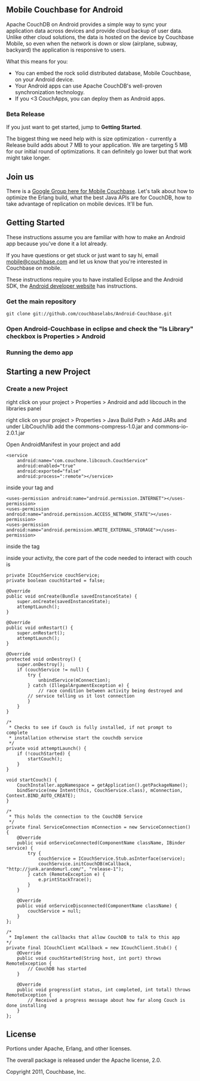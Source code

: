 ## Mobile Couchbase for Android

Apache CouchDB on Android provides a simple way to sync your application data across devices and provide cloud backup of user data. Unlike other cloud solutions, the data is hosted on the device by Couchbase Mobile, so even when the network is down or slow (airplane, subway, backyard) the application is responsive to users.

What this means for you:

* You can embed the rock solid distributed database, Mobile Couchbase, on your Android device.
* Your Android apps can use Apache CouchDB's well-proven synchronization technology.
* If you <3 CouchApps, you can deploy them as Android apps.

### Beta Release

If you just want to get started, jump to **Getting Started**.

The biggest thing we need help with is size optimization - currently a Release build adds about 7 MB to your application. We are targeting 5 MB for our initial round of optimizations. It can definitely go lower but that work might take longer.

## Join us

There is a [Google Group here for Mobile Couchbase](https://groups.google.com/group/mobile-couchbase). Let's talk about how to optimize the Erlang build, what the best Java APIs are for CouchDB, how to take advantage of replication on mobile devices. It'll be fun.


## Getting Started

These instructions assume you are familiar with how to make an Android app because you've done it a lot already.

If you have questions or get stuck or just want to say hi, email <mobile@couchbase.com> and let us know that you're interested in Couchbase on mobile.

These instructions require you to have installed Eclipse and the Android SDK, the [Android developer website](http://developer.android.com/sdk/installing.html) has instructions.

### Get the main repository

    git clone git://github.com/couchbaselabs/Android-Couchbase.git

### Open Android-Couchbase in eclipse and check the "Is Library" checkbox is Properties > Android

### Running the demo app

## Starting a new Project

### Create a new Project

right click on your project > Properties > Android and add libcouch in the libraries panel

right click on your project > Properties > Java Build Path > Add JARs and under LibCouch/lib add the commons-compress-1.0.jar and commons-io-2.0.1.jar

Open AndroidManifest in your project and add

    <service
        android:name="com.couchone.libcouch.CouchService"
        android:enabled="true"
        android:exported="false"
        android:process=":remote"></service>

inside your <application> tag and

    <uses-permission android:name="android.permission.INTERNET"></uses-permission>
    <uses-permission android:name="android.permission.ACCESS_NETWORK_STATE"></uses-permission>
    <uses-permission android:name="android.permission.WRITE_EXTERNAL_STORAGE"></uses-permission>

inside the <manifest> tag

inside your activity, the core part of the code needed to interact with couch is

    private ICouchService couchService;
    private boolean couchStarted = false;

    @Override
    public void onCreate(Bundle savedInstanceState) {
        super.onCreate(savedInstanceState);
        attemptLaunch();
    }

    @Override
    public void onRestart() {
        super.onRestart();
        attemptLaunch();
    }

    @Override
    protected void onDestroy() {
        super.onDestroy();
        if (couchService != null) {
            try {
                unbindService(mConnection);
            } catch (IllegalArgumentException e) {
                // race condition between activity being destroyed and
	        // service telling us it lost connection
            }
        }
    }

    /*
     * Checks to see if Couch is fully installed, if not prompt to complete
     * installation otherwise start the couchdb service
     */
    private void attemptLaunch() {
        if (!couchStarted) {
            startCouch();
        }
    }

    void startCouch() {
        CouchInstaller.appNamespace = getApplication().getPackageName();
        bindService(new Intent(this, CouchService.class), mConnection, Context.BIND_AUTO_CREATE);
    }

    /*
     * This holds the connection to the CouchDB Service
     */
    private final ServiceConnection mConnection = new ServiceConnection() {
        @Override
        public void onServiceConnected(ComponentName className, IBinder service) {
            try {
                couchService = ICouchService.Stub.asInterface(service);
                couchService.initCouchDB(mCallback, "http://junk.arandomurl.com/", "release-1");
            } catch (RemoteException e) {
                e.printStackTrace();
            }
        }

        @Override
        public void onServiceDisconnected(ComponentName className) {
            couchService = null;
        }
    };

    /*
     * Implement the callbacks that allow CouchDB to talk to this app
    */
    private final ICouchClient mCallback = new ICouchClient.Stub() {
        @Override
        public void couchStarted(String host, int port) throws RemoteException {
            // CouchDB has started
        }

        @Override
        public void progress(int status, int completed, int total) throws RemoteException {
            // Received a progress message about how far along Couch is done installing
        }
    };


## License

Portions under Apache, Erlang, and other licenses.

The overall package is released under the Apache license, 2.0.

Copyright 2011, Couchbase, Inc.
